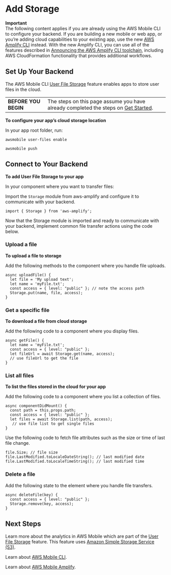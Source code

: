 # Add Storage<a name="mobile-hub-react-native-add-storage"></a>

**Important**  
The following content applies if you are already using the AWS Mobile CLI to configure your backend\. If you are building a new mobile or web app, or you’re adding cloud capabilities to your existing app, use the new [AWS Amplify CLI](http://aws-amplify.github.io/) instead\. With the new Amplify CLI, you can use all of the features described in [Announcing the AWS Amplify CLI toolchain](http://aws.amazon.com/blogs/mobile/announcing-the-aws-amplify-cli-toolchain/), including AWS CloudFormation functionality that provides additional workflows\.

## Set Up Your Backend<a name="react-native-add-storage-setup"></a>

The AWS Mobile CLI [User File Storage](User-Data-Storage.md#user-data-storage) feature enables apps to store user files in the cloud\.


|  |  | 
| --- |--- |
|   **BEFORE YOU BEGIN**   |  The steps on this page assume you have already completed the steps on [Get Started](mobile-hub-react-native-getting-started.md)\.  | 

 **To configure your app’s cloud storage location** 

In your app root folder, run:

```
awsmobile user-files enable

awsmobile push
```

## Connect to Your Backend<a name="react-native-add-storage-connect"></a>

 **To add User File Storage to your app** 

In your component where you want to transfer files:

Import the `Storage` module from aws\-amplify and configure it to communicate with your backend\.

```
import { Storage } from 'aws-amplify';
```

Now that the Storage module is imported and ready to communicate with your backend, implement common file transfer actions using the code below\.

### Upload a file<a name="react-native-add-storage-upload"></a>

 **To upload a file to storage** 

Add the following methods to the component where you handle file uploads\.

```
async uploadFile() {
  let file = 'My upload text';
  let name = 'myFile.txt';
  const access = { level: "public" }; // note the access path
  Storage.put(name, file, access);
}
```

### Get a specific file<a name="react-native-add-storage-get"></a>

 **To download a file from cloud storage** 

Add the following code to a component where you display files\.

```
async getFile() {
  let name = 'myFile.txt';
  const access = { level: "public" };
  let fileUrl = await Storage.get(name, access);
  // use fileUrl to get the file
}
```

### List all files<a name="react-native-add-storage-list"></a>

 **To list the files stored in the cloud for your app** 

Add the following code to a component where you list a collection of files\.

```
async componentDidMount() {
  const path = this.props.path;
  const access = { level: "public" };
  let files = await Storage.list(path, access);
   // use file list to get single files
}
```

Use the following code to fetch file attributes such as the size or time of last file change\.

```
file.Size; // file size
file.LastModified.toLocaleDateString(); // last modified date
file.LastModified.toLocaleTimeString(); // last modified time
```

### Delete a file<a name="react-native-add-storage-remove"></a>

Add the following state to the element where you handle file transfers\.

```
async deleteFile(key) {
  const access = { level: "public" };
  Storage.remove(key, access);
}
```

## Next Steps<a name="next-steps"></a>

Learn more about the analytics in AWS Mobile which are part of the [User File Storage](User-Data-Storage.md#user-data-storage) feature\. This feature uses [Amazon Simple Storage Service \(S3\)](https://docs.aws.amazon.com/AmazonS3/latest/dev/Welcome.html)\.

Learn about [AWS Mobile CLI](aws-mobile-cli-reference.md)\.

Learn about [AWS Mobile Amplify](https://aws.github.io/aws-amplify)\.